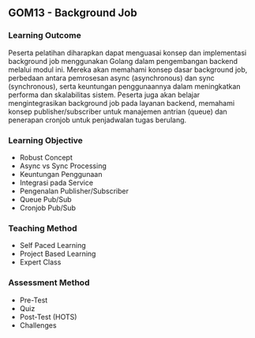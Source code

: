 ## GOM13 - Background Job

### Learning Outcome
Peserta pelatihan diharapkan dapat menguasai konsep dan implementasi background job menggunakan Golang dalam pengembangan backend melalui modul ini. Mereka akan memahami konsep dasar background job, perbedaan antara pemrosesan async (asynchronous) dan sync (synchronous), serta keuntungan penggunaannya dalam meningkatkan performa dan skalabilitas sistem. Peserta juga akan belajar mengintegrasikan background job pada layanan backend, memahami konsep publisher/subscriber untuk manajemen antrian (queue) dan penerapan cronjob untuk penjadwalan tugas berulang.

### Learning Objective
- Robust Concept
- Async vs Sync Processing
- Keuntungan Penggunaan
- Integrasi pada Service
- Pengenalan Publisher/Subscriber
- Queue Pub/Sub
- Cronjob Pub/Sub

### Teaching Method
- Self Paced Learning
- Project Based Learning
- Expert Class

### Assessment Method
- Pre-Test
- Quiz
- Post-Test (HOTS)
- Challenges